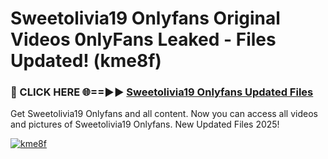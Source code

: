 # Sweetolivia19 Onlyfans Original Videos 0nlyFans Leaked - Files Updated! (kme8f)

<h3>🔴 CLICK HERE 🌐==►► <a href="https://tinyurl.com/2m67pmp6" rel="nofollow">Sweetolivia19 Onlyfans Updated Files</a></h3>

Get Sweetolivia19 Onlyfans and all content. Now you can access all videos and pictures of Sweetolivia19 Onlyfans. New Updated Files 2025!

[![kme8f](https://i.imgur.com/H4QAA4z.gif)](https://tinyurl.com/2m67pmp6)